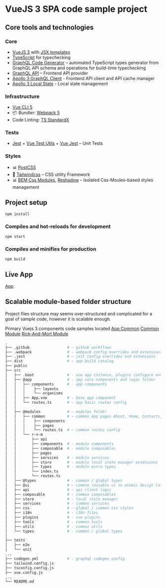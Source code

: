 # VueJS 3 SPA code sample project

## Core tools and technologies

### Core
- [VueJS 3](https://v3.vuejs.org/) with [JSX templates](https://www.npmjs.com/package/@vue/babel-plugin-jsx)
- [TypeScript](https://www.typescriptlang.org/) for typechecking
- [GraphQL Code Generator](https://graphql-code-generator.com/) – automated TypeScript types generator from GraphQL API schema and operations for build-time typechecking
- [GraphQL API](https://rickandmortyapi.com/graphql) – Frontend API provider
- [Apollo 3 GraphQL Client](https://www.apollographql.com/) - Frontend API client and API cache manager
- [Apollo 3 Local State](https://www.apollographql.com/docs/react/local-state/local-state-management/) - Local state management

### Infrastructure
- [Vue CLI 5](https://cli.vuejs.org/)
- 📦 Bundler: [Webpack 5](https://webpack.js.org/)
- Code Linting: [TS StandardX](https://standardjs.com/)

### Tests
- [Jest](http://jestjs.io/) + [Vue Test Utils](https://github.com/vuejs/vue-test-utils-next) + [Vue Jest](https://github.com/vuejs/vue-jest/tree/v3) – Unit Tests

### Styles
- :bar_chart: [PostCSS](https://postcss.org/)
- :triangular_ruler: [Tailwindcss](https://tailwindcss.com/) – CSS utility Framework
- :bar_chart: [BEM Css Modules](https://postcss.org/), [Reshadow](https://reshadow.dev/) – Isolated Css-Moules-based styles management

## Project setup
```
npm install
```

### Compiles and hot-reloads for development
```
npm start
```

### Compiles and minifies for production
```
npm build
```

## Live App
[App](https://mayoujin.github.io/vue3-ts-gql-spa/)

## Scalable module-based folder structure

Project files structure may seems over-structured and complicated
for a goal of sample code, however it is scalable enough.

Primary Vuejs 3 components code samples located
[App Common](https://github.com/mayoujin/vue3-ts-gql-spa/tree/master/src/%40app/components/organisms)
[Common Module](https://github.com/mayoujin/vue3-ts-gql-spa/tree/master/src/%40modules/common)
[Rick-And-Mort Module](https://github.com/mayoujin/vue3-ts-gql-spa/tree/master/src/%40modules/r-n-m)

```bash
.
├── .github                 # – github workflows
├── .webpack                # – webpack config overrides and extensions
├── .jest                   # – jest config overrides and extensions
├── dist                    # – app build catalog
├── public
├── src
│   ├── .boot               # - vue app instance, plugins configure and boot scripts
│   ├── @app                # - app core components and logic folder
│   │   ├── components      # - app components
│   │   │    ├── layouts
│   │   │    └── organisms
│   │   ├── App.vue         # - base app component
│   │   └── routes.ts       # – app basic routes config
│   │
│   ├── @modules            # – modules folder
│   │   ├── common          # – common App pages About, Home, Contacts, Login, Features etc.
│   │   │    ├── components
│   │   │    |── pages
│   │   │    └── routes.ts  # – common routes config
│   │   └── r-n-m
│   │       ├── api
│   │       ├── components  # - module components
│   │       ├── composable  # - module composables
│   │       ├── pages
│   │       ├── services    # - module services
│   │       ├── store       # - module local state manager extensions
│   │       |── types       # - module extra types
│   │       └── index.ts
│   │       └── routes.ts
│   │── @types              # - common / global types
│   ├── @ui                 # – common reusable ui in atomic design (atoms, molecules, organisms)
│   ├── api                 # – api client logic
│   ├── composable          # – common composables
│   ├── store               # - local state manager
│   ├── services            # - common services
│   ├── css                 # – global / common css styles
│   ├── i18n                # - i18n files
│   ├── plugins             # - vue plugins
│   ├── tools               # - common tools
│   ├── utils               # - common utils
│   └── types               # - common / global types
│
├── tests
│   ├── e2e
│   └── unit
...
├── codegen.yml             # - graphql codegen config
├── tailwind.config.js
├── tsconfig.config.js
├── vue.config.js
...
└── README.md
```

